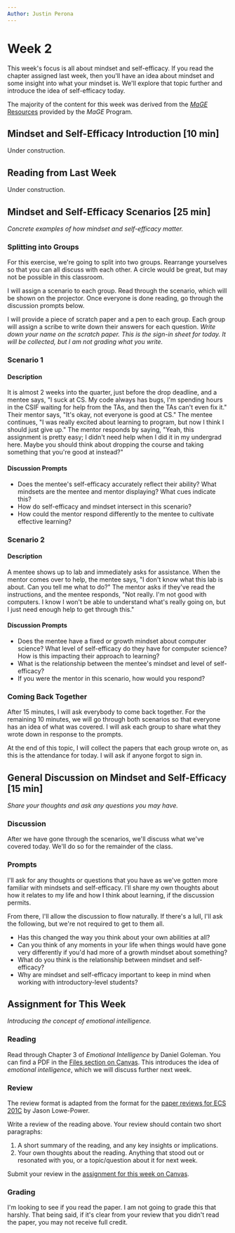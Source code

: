 ```yaml
---
Author: Justin Perona
---
```


# Week 2

This week's focus is all about mindset and self-efficacy.
If you read the chapter assigned last week, then you'll have an idea about mindset and some insight into what your mindset is.
We'll explore that topic further and introduce the idea of self-efficacy today.

The majority of the content for this week was derived from the [*MaGE* Resources](https://sites.google.com/mtholyoke.edu/mage-training-curriculum/home) provided by the *MaGE* Program.

## Mindset and Self-Efficacy Introduction [10 min]

Under construction.

## Reading from Last Week

Under construction.

## Mindset and Self-Efficacy Scenarios [25 min]

*Concrete examples of how mindset and self-efficacy matter.*

### Splitting into Groups

For this exercise, we're going to split into two groups.
Rearrange yourselves so that you can all discuss with each other.
A circle would be great, but may not be possible in this classroom.

I will assign a scenario to each group.
Read through the scenario, which will be shown on the projector.
Once everyone is done reading, go through the discussion prompts below.

I will provide a piece of scratch paper and a pen to each group.
Each group will assign a scribe to write down their answers for each question.
*Write down your name on the scratch paper.
This is the sign-in sheet for today.
It will be collected, but I am not grading what you write.*

### Scenario 1

#### Description

It is almost 2 weeks into the quarter, just before the drop deadline, and a mentee says, "I suck at CS.
My code always has bugs, I'm spending hours in the CSIF waiting for help from the TAs, and then the TAs can't even fix it."
Their mentor says, "It's okay, not everyone is good at CS."
The mentee continues, "I was really excited about learning to program, but now I think I should just give up."
The mentor responds by saying, "Yeah, this assignment is pretty easy; I didn't need help when I did it in my undergrad here.
Maybe you should think about dropping the course and taking something that you're good at instead?"

#### Discussion Prompts

* Does the mentee's self-efficacy accurately reflect their ability? What mindsets are the mentee and mentor displaying? What cues indicate this?
* How do self-efficacy and mindset intersect in this scenario?
* How could the mentor respond differently to the mentee to cultivate effective learning?

### Scenario 2

#### Description

A mentee shows up to lab and immediately asks for assistance.
When the mentor comes over to help, the mentee says, "I don't know what this lab is about. Can you tell me what to do?"
The mentor asks if they've read the instructions, and the mentee responds, "Not really.
I'm not good with computers.
I know I won't be able to understand what's really going on, but I just need enough help to get through this."

#### Discussion Prompts

* Does the mentee have a fixed or growth mindset about computer science? What level of self-efficacy do they have for computer science? How is this impacting their approach to learning?
* What is the relationship between the mentee's mindset and level of self-efficacy?
* If you were the mentor in this scenario, how would you respond?

### Coming Back Together

After 15 minutes, I will ask everybody to come back together.
For the remaining 10 minutes, we will go through both scenarios so that everyone has an idea of what was covered.
I will ask each group to share what they wrote down in response to the prompts.

At the end of this topic, I will collect the papers that each group wrote on, as this is the attendance for today.
I will ask if anyone forgot to sign in.

## General Discussion on Mindset and Self-Efficacy [15 min]

*Share your thoughts and ask any questions you may have.*

### Discussion

After we have gone through the scenarios, we'll discuss what we've covered today.
We'll do so for the remainder of the class.

### Prompts

I'll ask for any thoughts or questions that you have as we've gotten more familiar with mindsets and self-efficacy.
I'll share my own thoughts about how it relates to my life and how I think about learning, if the discussion permits.

From there, I'll allow the discussion to flow naturally.
If there's a lull, I'll ask the following, but we're not required to get to them all.

* Has this changed the way you think about your own abilities at all?
* Can you think of any moments in your life when things would have gone very differently if you'd had more of a growth mindset about something?
* What do you think is the relationship between mindset and self-efficacy?
* Why are mindset and self-efficacy important to keep in mind when working with introductory-level students?

## Assignment for This Week

*Introducing the concept of emotional intelligence.*

### Reading

Read through Chapter 3 of *Emotional Intelligence* by Daniel Goleman.
You can find a PDF in the [Files section on Canvas](https://canvas.ucdavis.edu/courses/356010/files/folder/Readings?preview=5682328).
This introduces the idea of *emotional intelligence*, which we will discuss further next week.

### Review

The review format is adapted from the format for the [paper reviews for ECS 201C](https://github.com/jlpteaching/ECS201C/blob/master/syllabus.md#paper-reviews) by Jason Lowe-Power.

Write a review of the reading above.
Your review should contain two short paragraphs:

1. A short summary of the reading, and any key insights or implications.
2. Your own thoughts about the reading. Anything that stood out or resonated with you, or a topic/question about it for next week.

Submit your review in the [assignment for this week on Canvas](https://canvas.ucdavis.edu/courses/356010/assignments/310479).

### Grading

I'm looking to see if you read the paper.
I am not going to grade this that harshly.
That being said, if it's clear from your review that you didn't read the paper, you may not receive full credit.

